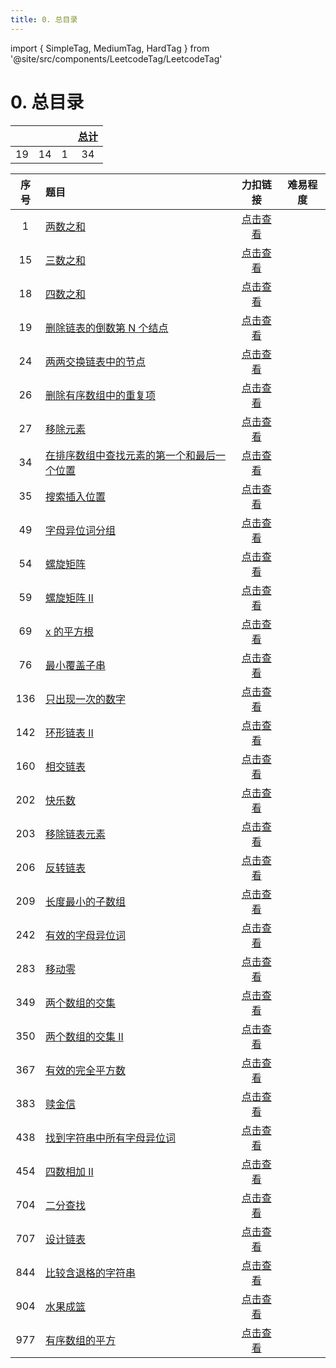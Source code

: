 ```yaml
---
title: 0. 总目录
---
```


import { SimpleTag, MediumTag, HardTag } from '@site/src/components/LeetcodeTag/LeetcodeTag'

# 0. 总目录

| <SimpleTag /> | <MediumTag /> | <HardTag /> | [总计](catalogue) |
| :-----------: | :-----------: | :---------: | :---------------: |
|      19       |      14       |      1      |        34         |

| 序号 |              题目              |                       力扣链接                        | 难易程度 |
| :--: | :----------------------------- | :---------------------------------------------------: | :------: |
|  1   | [两数之和](hash/n-sum/two-sum) | [点击查看](https://leetcode-cn.com/problems/two-sum/) |   <SimpleTag />   |
| 15 | [三数之和](hash/n-sum/three-sum) | [点击查看](https://leetcode-cn.com/problems/3sum/) | <MediumTag /> |
| 18 | [四数之和](hash/n-sum/four-sum) | [点击查看](https://leetcode-cn.com/problems/4sum/) | <MediumTag /> |
| 19 | [删除链表的倒数第 N 个结点](linked-list/others/remove-nth-node-from-end-of-list) | [点击查看](https://leetcode-cn.com/problems/remove-nth-node-from-end-of-list/) | <MediumTag /> |
| 24 | [两两交换链表中的节点](linked-list/others/swap-nodes-in-pairs) | [点击查看](https://leetcode-cn.com/problems/swap-nodes-in-pairs/) | <MediumTag /> |
| 26 | [删除有序数组中的重复项](array/double-pointer/remove-duplicates-from-sorted-array) | [点击查看](https://leetcode-cn.com/problems/remove-duplicates-from-sorted-array/) | <SimpleTag /> |
| 27 | [移除元素](array/double-pointer/remove-element) | [点击查看](https://leetcode-cn.com/problems/remove-element/) | <SimpleTag /> |
| 34 | [在排序数组中查找元素的第一个和最后一个位置](array/binary-search/find-and-last-position-of-element-in-sorted-array) | [点击查看](https://leetcode-cn.com/problems/find-first-and-last-position-of-element-in-sorted-array/) | <MediumTag /> |
| 35 | [搜索插入位置](array/binary-search/search-insert-position) | [点击查看](https://leetcode-cn.com/problems/search-insert-position/) | <SimpleTag /> |
| 49 | [字母异位词分组](hash/anagram/group-anagrams) | [点击查看](https://leetcode-cn.com/problems/group-anagrams/) | <MediumTag /> |
| 54 | [螺旋矩阵](array/spiral-matrix/spiral-matrix) | [点击查看](https://leetcode-cn.com/problems/spiral-matrix/) | <MediumTag /> |
| 59 | [螺旋矩阵 II](array/spiral-matrix/spiral-matrix-ii) | [点击查看](https://leetcode-cn.com/problems/spiral-matrix-ii/) | <MediumTag /> |
| 69 | [x 的平方根](array/binary-search/sqrtx) | [点击查看](https://leetcode-cn.com/problems/sqrtx/) | <SimpleTag /> |
| 76 | [最小覆盖子串](array/slide-window/minimum-window-substring) | [点击查看](https://leetcode-cn.com/problems/minimum-window-substring/) | <HardTag /> |
| 136 | [只出现一次的数字](hash/array-intersection/single-number) | [点击查看](https://leetcode-cn.com/problems/single-number/) | <SimpleTag /> |
| 142 | [环形链表 II](linked-list/others/linked-list-cycle-ii) | [点击查看](https://leetcode-cn.com/problems/linked-list-cycle-ii/) | <MediumTag /> |
| 160 | [相交链表](linked-list/others/intersection-of-two-linked-lists) | [点击查看](https://leetcode-cn.com/problems/intersection-of-two-linked-lists/) | <SimpleTag /> |
| 202 | [快乐数](hash/others/happy-number) | [点击查看](https://leetcode-cn.com/problems/happy-number/) | <SimpleTag /> |
| 203 | [移除链表元素](linked-list/basic-operations/remove-linked-list-elements) | [点击查看](https://leetcode-cn.com/problems/remove-linked-list-elements/) | <SimpleTag /> |
| 206 | [反转链表](linked-list/others/reverse-linked-list) | [点击查看](https://leetcode-cn.com/problems/reverse-linked-list) | <SimpleTag /> |
| 209 | [长度最小的子数组](array/slide-window/minimum-size-subarray-sum) | [点击查看](https://leetcode-cn.com/problems/minimum-size-subarray-sum/) | <MediumTag /> |
| 242 | [有效的字母异位词](hash/anagram/valid-anagram) | [点击查看](https://leetcode-cn.com/problems/valid-anagram/) | <SimpleTag /> |
| 283 | [移动零](docs/leetcode/array/double-pointer/move-zeroes) | [点击查看](https://leetcode-cn.com/problems/move-zeroes/) | <SimpleTag /> |
| 349 | [两个数组的交集](hash/array-intersection/intersection-of-two-arrays) | [点击查看](https://leetcode-cn.com/problems/intersection-of-two-arrays/) | <SimpleTag /> |
| 350 | [两个数组的交集 II](hash/array-intersection/intersection-of-two-arrays-ii) | [点击查看](https://leetcode-cn.com/problems/intersection-of-two-arrays-ii/) | <SimpleTag /> |
| 367 | [有效的完全平方数](array/binary-search/valid-perfect-square) | [点击查看](https://leetcode-cn.com/problems/valid-perfect-square/) | <SimpleTag /> |
| 383 | [赎金信](hash/anagram/ransom-note) | [点击查看](https://leetcode-cn.com/problems/ransom-note/) | <SimpleTag /> |
| 438 | [找到字符串中所有字母异位词](hash/anagram/find-all-anagrams-in-a-string) | [点击查看](https://leetcode-cn.com/problems/find-all-anagrams-in-a-string/) | <MediumTag /> |
| 454 | [四数相加 II](hash/n-sum/four-sum-ii) | [点击查看](https://leetcode-cn.com/problems/4sum-ii/) | <MediumTag /> |
| 704 | [二分查找](array/binary-search/binary-search) | [点击查看](https://leetcode-cn.com/problems/binary-search/) | <SimpleTag /> |
| 707 | [设计链表](linked-list/basic-operations/design-linked-list) | [点击查看](https://leetcode-cn.com/problems/design-linked-list/) | <MediumTag /> |
| 844 | [比较含退格的字符串](docs/leetcode/array/double-pointer/backspace-string-compare) | [点击查看](https://leetcode-cn.com/problems/backspace-string-compare/) | <SimpleTag /> |
| 904 | [水果成篮](array/slide-window/fruit-into-baskets) | [点击查看](https://leetcode-cn.com/problems/fruit-into-baskets/) | <MediumTag /> |
| 977 | [有序数组的平方](array/double-pointer/squares-of-a-sorted-array) | [点击查看](https://leetcode-cn.com/problems/squares-of-a-sorted-array/) | <SimpleTag /> |

